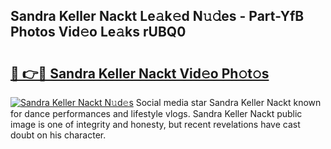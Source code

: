 ## Sandra Keller Nackt Le𝚊k𝚎d N𝚞𝚍es - Part-YfB Photos Vid𝚎o Le𝚊ks rUBQ0

# <h2><a href="http://fb4ngl4.evod.top/?m=Sandra+Keller+Nackt">🔗 👉🔴 Sandra Keller Nackt Vid𝚎o Ph𝚘t𝚘s</a></h2>

[![Sandra Keller Nackt N𝚞d𝚎s](https://i.imgur.com/8V9OHl7.gif)](http://fb4ngl4.evod.top/?m=Sandra+Keller+Nackt)
Social media star Sandra Keller Nackt known for dance performances and lifestyle vlogs. Sandra Keller Nackt public image is one of integrity and honesty, but recent revelations have cast doubt on his character. 
